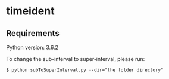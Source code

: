 # timeident

## Requirements
Python version: 3.6.2



To change the sub-interval to super-interval, please run:
```
$ python subToSuperInterval.py --dir="the folder directory"
```